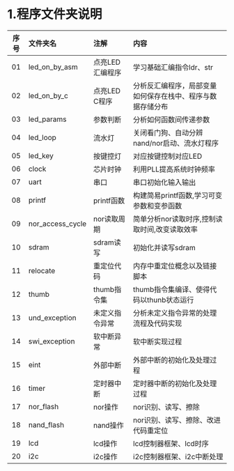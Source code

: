 # 1.程序文件夹说明

| 序号 | 文件夹名 | 注解 | 内容 | 
| :---: | :--- | :--- | :--- |
| 01 | led_on_by_asm | 点亮LED汇编程序 | 学习基础汇编指令ldr、str | 
| 02 | led_on_by_c | 点亮LED C程序| 分析反汇编程序，局部变量如何保存在栈中、程序与数据存储分布 |
| 03 | led_params | 参数判断 | 分析如何函数间传递参数 | 
| 04 | led_loop | 流水灯 | 关闭看门狗、自动分辨nand/nor启动、流水灯程序 | 
| 05 | led_key | 按键控灯 | 对应按键控制对应LED | 
| 06 | clock | 芯片时钟 | 利用PLL提高系统时钟频率 |
| 07 | uart | 串口 | 串口初始化输入输出 | 
| 08 | printf | printf函数 | 构建简易printf函数,学习可变参数和变参函数 | 
| 09 | nor_access_cycle | nor读取周期 | 简单分析nor读取时序,控制读取时间,改变读取效率 |
| 10 | sdram | sdram读写 | 初始化并读写sdram | 
| 11 | relocate | 重定位代码 | 内存中重定位概念以及链接脚本 | 
| 12 | thumb | thumb指令集 | thumb指令集编译、使得代码以thunb状态运行 | 
| 13 | und_exception | 未定义指令异常 | 分析未定义指令异常的处理流程及代码实现 | 
| 14 | swi_exception | 软中断异常 | 软中断实现过程 | 
| 15 | eint | 外部中断 | 外部中断的初始化及处理过程 | 
| 16 | timer | 定时器中断 | 定时器中断的初始化及处理过程 | 
| 17 | nor_flash | nor操作 | nor识别、读写、擦除 | 
| 18 | nand_flash | nand操作 | nor识别、读写、擦除、改进代码重定位 | 
| 19 | lcd | lcd操作 | lcd控制器框架、lcd时序 | 
| 20 | i2c | i2c操作 | i2c控制器框架、i2c中断处理 | 